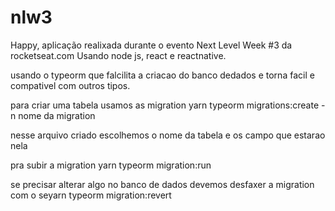 # nlw3
Happy, aplicação realixada durante o evento Next Level Week #3 da rocketseat.com
Usando node js, react e reactnative.



usando o typeorm  que falcilita a criacao do banco dedados e torna facil e compativel com outros tipos.

para criar uma tabela usamos as migration 
yarn typeorm migrations:create -n nome da migration 

nesse arquivo criado escolhemos o nome da tabela e os campo que estarao nela

pra subir a migration 
yarn typeorm migration:run

se precisar alterar algo no banco de dados devemos desfaxer a migration com o seyarn typeorm migration:revert

